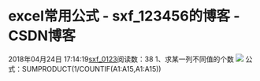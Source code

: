 # excel常用公式 - sxf_123456的博客 - CSDN博客
2018年04月24日 17:14:19[sxf_0123](https://me.csdn.net/sxf_123456)阅读数：38
1、求某一列不同值的个数
![](https://img-blog.csdn.net/20180424171244437?watermark/2/text/aHR0cHM6Ly9ibG9nLmNzZG4ubmV0L3N4Zl8xMjM0NTY=/font/5a6L5L2T/fontsize/400/fill/I0JBQkFCMA==/dissolve/70)
公式：SUMPRODUCT(1/COUNTIF(A1:A15,A1:A15))
